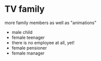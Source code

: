 # TV family

more family members as well as "animations"
* male child
* female teenager
* there is no employee at all, yet!
* female pensioner
* female manager